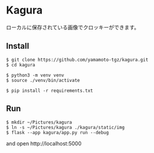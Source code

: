 # Kagura

ローカルに保存されている画像でクロッキーができます。

## Install

```
$ git clone https://github.com/yamamoto-tgz/kagura.git
$ cd kagura

$ python3 -m venv venv
$ source ./venv/bin/activate

$ pip install -r requirements.txt
```

## Run

```
$ mkdir ~/Pictures/kagura
$ ln -s ~/Pictures/kagura ./kagura/static/img
$ flask --app kagura/app.py run --debug
```

and open http://localhost:5000

